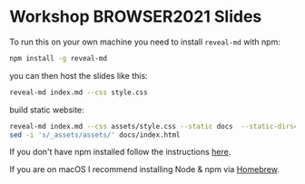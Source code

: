 # Workshop BROWSER2021 Slides

To run this on your own machine you need to install `reveal-md` with npm:

```bash
npm install -g reveal-md
```

you can then host the slides like this:

```bash
reveal-md index.md --css style.css
```

build static website:

```bash
reveal-md index.md --css assets/style.css --static docs  --static-dirs=assets
sed -i 's/_assets/assets/' docs/index.html
```

If you don't have npm installed follow the instructions [here](https://nodejs.org/en/download/).

If you are on macOS I recommend installing Node & npm via [Homebrew](https://brew.sh/).